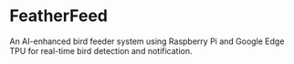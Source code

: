 # FeatherFeed
An AI-enhanced bird feeder system using Raspberry Pi and Google Edge TPU for real-time bird detection and notification.
